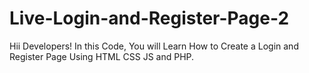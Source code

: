 # Live-Login-and-Register-Page-2
Hii Developers! In this Code, You will Learn How to Create a Login and Register Page Using HTML CSS JS and PHP. 
